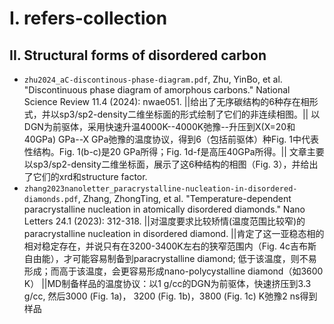 # I. refers-collection
## II. Structural forms of disordered carbon
- `zhu2024_aC-discontinous-phase-diagram.pdf`, Zhu, YinBo, et al. "Discontinuous phase diagram of amorphous carbons." National Science Review 11.4 (2024): nwae051. ||给出了无序碳结构的6种存在相形式，并以sp3/sp2-density二维坐标面的形式绘制了它们的非连续相图。|| 以DGN为前驱体，采用快速升温4000K--4000K弛豫--升压到X(X=20和40GPa) GPa--X GPa弛豫的温度协议，得到6（包括前驱体）种Fig. 1中代表性结构。Fig. 1(b-c)是20 GPa所得；Fig. 1d-f是高压40GPa所得。|| 文章主要以sp3/sp2-density二维坐标面，展示了这6种结构的相图（Fig. 3），并给出了它们的xrd和structure factor.
- `zhang2023nanoletter_paracrystalline-nucleation-in-disordered-diamonds.pdf`, Zhang, ZhongTing, et al. "Temperature-dependent paracrystalline nucleation in atomically disordered diamonds." Nano Letters 24.1 (2023): 312-318.  ||对温度要求比较矫情(温度范围比较窄)的paracrystalline nucleation in disordered diamond. ||肯定了这一亚稳态相的相对稳定存在，并说只有在3200-3400K左右的狭窄范围内（Fig. 4c吉布斯自由能），才可能容易制备到paracrystalline diamond; 低于该温度，则不易形成；而高于该温度，会更容易形成nano-polycystalline diamond（如3600 K） ||MD制备样品的温度协议：以1 g/cc的DGN为前驱体，快速挤压到3.3 g/cc, 然后3000 (Fig. 1a)， 3200 (Fig. 1b)，3800 (Fig. 1c) K弛豫2 ns得到样品
